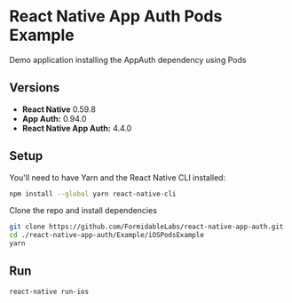 # React Native App Auth Pods Example

Demo application installing the AppAuth dependency using Pods

## Versions
- **React Native** 0.59.8
- **App Auth:** 0.94.0
- **React Native App Auth:** 4.4.0

## Setup

You'll need to have Yarn and the React Native CLI installed:

```sh
npm install --global yarn react-native-cli
```

Clone the repo and install dependencies

```sh
git clone https://github.com/FormidableLabs/react-native-app-auth.git
cd ./react-native-app-auth/Example/iOSPodsExample
yarn
```

## Run

```
react-native run-ios
```
